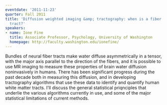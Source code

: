 ```yaml
---
eventdate: '2011-11-23'
quarter: Fall 2011
title: 'Diffusion weighted imaging &amp; tractography: when is a fiber tract not a
  tract?'
speakers:
- name: Ione Fine
  title: Associate Professor, Psychology, University of Washington
  homepage: http://faculty.washington.edu/ionefine/
---
```

Bundles of neural fiber tracts make water diffuse asymmetrically in a tensor, with the major axis parallel to the direction of the fibers, and it is possible to use MR imaging to measure these properties of brain water diffusion noninvasively in humans. There has been significant progress during the past decade both in measuring this diffusion, and in developing tractography algorithms that use these data to identify and quantify human white matter tracts. I'll discuss the general statistical priqnciples that underlie the various algorithms currently in use, and some of the major statistical limitations of current methods.